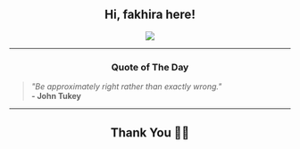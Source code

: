 <h2 align="center"> Hi, fakhira here!</h2>

<p align="center">
<a href="https://github.com/fakhiralkda" alt="github streak"><img src="https://dvst-streak.herokuapp.com/?user=fakhiralkda&theme=tokyonight&fire=DD472C"></a>
</p>

<hr>
<h3 align="center">Quote of The Day</h3>
<p align="center">
<blockquote>
<i>"Be approximately right rather than exactly wrong."</i>
<br>
<b>- John Tukey</b>
</blockquote>
</p>


<hr>
<h2 align="center">Thank You 🙏🏼</h2>
